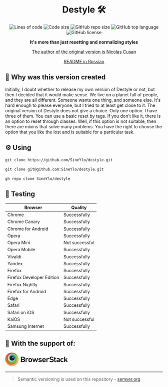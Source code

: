 <h1 align="center">Destyle 🛠</h1>

<p align="center">
  <img src="https://img.shields.io/tokei/lines/github/sineylo/destyle?color=6CBA41&style=for-the-badge" alt="Lines of code">
  <img src="https://img.shields.io/github/languages/code-size/SineYlo/destyle?color=6CBA41&style=for-the-badge" alt="Code size">
  <img src="https://img.shields.io/github/repo-size/SineYlo/destyle?color=6CBA41&style=for-the-badge" alt="GitHub repo size">
  <img src="https://img.shields.io/github/languages/top/SineYlo/destyle?color=6CBA41&style=for-the-badge" alt="GitHub top language">
  <img src="https://img.shields.io/github/license/SineYlo/destyle?color=6CBA41&style=for-the-badge" alt="GitHub license">
</p>

<p align="center">
  <b>It's more than just resetting and normalizing styles</b>
</p>

<p align="center">
  <a href="https://github.com/nicolas-cusan/destyle.css">The author of the original version is Nicolas Cusan</a>
</p>

<p align="center">
  <a href="https://github.com/SineYlo/destyle/blob/master/README-RU.md">README in Russian</a>
</p>

## 🌠 Why was this version created
Initially, I doubt whether to release my own version of Destyle or not, but then I decided that it would make sense. We live on a planet full of people, and they are all different. Someone wants one thing, and someone else. It's hard enough to please everyone, but I tried to at least get close to it. The original version of Destyle does not give a choice. Only one option. I have three of them. You can use a basic reset by tags. If you don't like it, there is an option to reset through classes. Well, if this option is not suitable, then there are mixins that solve many problems. You have the right to choose the option that you like the lost and is suitable for a particular task.

## ⚙️ Using
```
git clone https://github.com/SineYlo/destyle.git
```
```
git clone git@github.com:SineYlo/destyle.git
```
```
gh repo clone SineYlo/destyle
```
## 🚀 Testing 
| Browser                    | Quality        |
|----------------------------|----------------|
| Chrome                     | Successfully   |
| Chrome Canary              | Successfully   |
| Chrome for Android         | Successfully   |
| Opera                      | Successfully   |
| Opera Mini                 | Not successful |
| Opera Mobile               | Successfully   |
| Vivaldi                    | Successfully   |
| Yandex                     | Successfully   |
| Firefox                    | Successfully   |
| Firefox Developer Edition  | Successfully   |
| Firefox Nightly            | Successfully   |
| Firefox for Android        | Successfully   |
| Edge                       | Successfully   |
| Safari                     | Successfully   |
| Safari on iOS              | Successfully   |
| KaiOS                      | Not successful |
| Samsung Internet           | Successfully   |


## 🔱 With the support of:  

<a href="https://www.browserstack.com">
  <img src="temp/Browserstack-logo.svg?sanitize=false" width="200" alt="browserstack">
</a> 

***
> Semantic versioning is used on this repository - [semver.org](https://semver.org)

